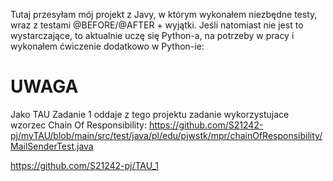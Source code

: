 Tutaj przesyłam mój projekt z Javy, w którym wykonałem niezbędne testy, wraz z testami @BEFORE/@AFTER + wyjątki.
Jeśli natomiast nie jest to wystarczające, to aktualnie uczę się Python-a, na potrzeby w pracy i wykonałem ćwiczenie dodatkowo w Python-ie:

# UWAGA #
Jako TAU Zadanie 1 oddaje z tego projektu zadanie wykorzystujace wzorzec Chain Of Responsibility:
https://github.com/S21242-pj/myTAU/blob/main/src/test/java/pl/edu/pjwstk/mpr/chainOfResponsibility/MailSenderTest.java



https://github.com/S21242-pj/TAU_1
